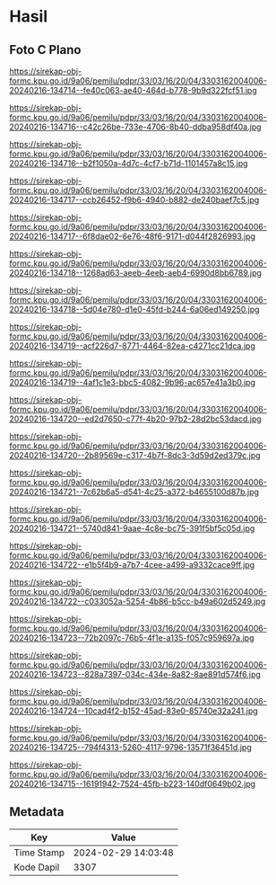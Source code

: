 # Hasil

## Foto C Plano

https://sirekap-obj-formc.kpu.go.id/9a06/pemilu/pdpr/33/03/16/20/04/3303162004006-20240216-134714--fe40c063-ae40-464d-b778-9b9d322fcf51.jpg

https://sirekap-obj-formc.kpu.go.id/9a06/pemilu/pdpr/33/03/16/20/04/3303162004006-20240216-134716--c42c26be-733e-4706-8b40-ddba958df40a.jpg

https://sirekap-obj-formc.kpu.go.id/9a06/pemilu/pdpr/33/03/16/20/04/3303162004006-20240216-134716--b2f1050a-4d7c-4cf7-b71d-1101457a8c15.jpg

https://sirekap-obj-formc.kpu.go.id/9a06/pemilu/pdpr/33/03/16/20/04/3303162004006-20240216-134717--ccb26452-f9b6-4940-b882-de240baef7c5.jpg

https://sirekap-obj-formc.kpu.go.id/9a06/pemilu/pdpr/33/03/16/20/04/3303162004006-20240216-134717--6f8dae02-6e76-48f6-9171-d044f2826993.jpg

https://sirekap-obj-formc.kpu.go.id/9a06/pemilu/pdpr/33/03/16/20/04/3303162004006-20240216-134718--1268ad63-aeeb-4eeb-aeb4-6990d8bb6789.jpg

https://sirekap-obj-formc.kpu.go.id/9a06/pemilu/pdpr/33/03/16/20/04/3303162004006-20240216-134718--5d04e780-d1e0-45fd-b244-6a06ed149250.jpg

https://sirekap-obj-formc.kpu.go.id/9a06/pemilu/pdpr/33/03/16/20/04/3303162004006-20240216-134719--acf226d7-8771-4464-82ea-c4271cc21dca.jpg

https://sirekap-obj-formc.kpu.go.id/9a06/pemilu/pdpr/33/03/16/20/04/3303162004006-20240216-134719--4af1c1e3-bbc5-4082-9b96-ac657e41a3b0.jpg

https://sirekap-obj-formc.kpu.go.id/9a06/pemilu/pdpr/33/03/16/20/04/3303162004006-20240216-134720--ed2d7650-c77f-4b20-97b2-28d2bc53dacd.jpg

https://sirekap-obj-formc.kpu.go.id/9a06/pemilu/pdpr/33/03/16/20/04/3303162004006-20240216-134720--2b89569e-c317-4b7f-8dc3-3d59d2ed379c.jpg

https://sirekap-obj-formc.kpu.go.id/9a06/pemilu/pdpr/33/03/16/20/04/3303162004006-20240216-134721--7c62b6a5-d541-4c25-a372-b4655100d87b.jpg

https://sirekap-obj-formc.kpu.go.id/9a06/pemilu/pdpr/33/03/16/20/04/3303162004006-20240216-134721--5740d841-9aae-4c8e-bc75-391f5bf5c05d.jpg

https://sirekap-obj-formc.kpu.go.id/9a06/pemilu/pdpr/33/03/16/20/04/3303162004006-20240216-134722--e1b5f4b9-a7b7-4cee-a499-a9332cace9ff.jpg

https://sirekap-obj-formc.kpu.go.id/9a06/pemilu/pdpr/33/03/16/20/04/3303162004006-20240216-134722--c033052a-5254-4b86-b5cc-b49a602d5249.jpg

https://sirekap-obj-formc.kpu.go.id/9a06/pemilu/pdpr/33/03/16/20/04/3303162004006-20240216-134723--72b2097c-76b5-4f1e-a135-f057c959697a.jpg

https://sirekap-obj-formc.kpu.go.id/9a06/pemilu/pdpr/33/03/16/20/04/3303162004006-20240216-134723--828a7397-034c-434e-8a82-8ae891d574f6.jpg

https://sirekap-obj-formc.kpu.go.id/9a06/pemilu/pdpr/33/03/16/20/04/3303162004006-20240216-134724--10cad4f2-b152-45ad-83e0-85740e32a241.jpg

https://sirekap-obj-formc.kpu.go.id/9a06/pemilu/pdpr/33/03/16/20/04/3303162004006-20240216-134725--794f4313-5260-4117-9796-13571f36451d.jpg

https://sirekap-obj-formc.kpu.go.id/9a06/pemilu/pdpr/33/03/16/20/04/3303162004006-20240216-134715--16191942-7524-45fb-b223-140df0649b02.jpg


## Metadata

| Key        | Value               |
| ---------- | ------------------- |
| Time Stamp | 2024-02-29 14:03:48 |
| Kode Dapil | 3307                |



